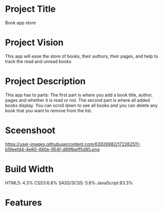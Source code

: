 # Project Title
Book app store
# Project Vision
This app will ease the store of books, their authors, their pages, and help to track the read and unread books
# Project Description
This app has to parts: The first part is where you add a book title, author, pages and whether it is read or not. The second part is where all added books display. You can scroll down to see all books and you can delete any book that you want to remove from the list.
# Sceenshoot
https://user-images.githubusercontent.com/63926982/172262511-b19eefd4-4e80-480e-954f-d89fbeff5d85.png
# Build Width
HTML5: 4.3%
CSS3:6.8%
SASS/SCSS: 5.6%
JavaScript:83.3%
# Features
